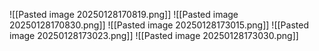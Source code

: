 ![[Pasted image 20250128170819.png]]
![[Pasted image 20250128170830.png]]
![[Pasted image 20250128173015.png]]
![[Pasted image 20250128173023.png]]
![[Pasted image 20250128173030.png]]